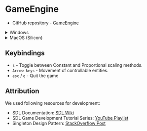 # GameEngine

- GitHub repository - [GameEngine](https://github.ncsu.edu/yrajapa/GameEngine)

<details>
  <summary>Windows</summary>

## Requirements

1. Visual Studio Community 2022
2. SDL2 (included)

## How to Run

### Option 1: Run within Visual Studio

1. Open the solution (`GameEngine.sln`) in Visual Studio Community 2022.
2. In the run configurations dropdown:
   - Select **'RunEngine'** to run the game engine.
   - Select **'RunGame'** to run the game.
3. Click the **'Local Windows Debugger'** button to run the selected configuration within Visual Studio.

### Option 2: Run Manually

1. Right-click on the 'GameEngine' solution inside the Solution Explorer in Visual Studio.
2. Select **'Rebuild Solution'**.
3. To run the game:
   - Navigate to `GameEngine/x64/RunGame`.
   - Double-click the **Game.exe** file.
4. To run the game engine:
   - Navigate to `GameEngine/x64/RunEngine`.
   - Double-click the **GameEngine.exe** file.

**Note:**  
Ensure that the `SDL2.dll` file is present in the directories where the `.exe` files are located. This file is already included; do not remove it.

</details>

<details>
  <summary>MacOS (Silicon)</summary>

## Requirements
- Install SDL2: `brew install sdl2`
- Install CMake: `brew install cmake`
   
## Building and running
- Note: Pre-built binary can be found at `./build/GameEngine` (running this still requires SDL2 to be installed)
- To compile and run the game: `cmake -S . -B build && cmake --build build && ./build/GameEngine`
- In `CMakeLists.txt`, if `GameEngine/main.cpp` is included as an executable inside `add_executable()`, then the game engine itself will be executed
- If you wish to run the actual game, include `Game/main.cpp` instead of `GameEngine/main.cpp`

</details>

## Keybindings

- `s` - Toggle between Constant and Proportional scaling methods.
- `Arrow keys` - Movement of controllable entities.
- `esc` / `q` - Quit the game

## Attribution

We used following resources for development:

- SDL Documentation: [SDL Wiki](https://wiki.libsdl.org/SDL2/FrontPage)
- SDL Game Development Tutorial Series: [YouTube Playlist](https://www.youtube.com/watch?v=FxCC9Ces1Yg&list=PLSPw4ASQYyymu3PfG9gxywSPghnSMiOAW&index=2)
- Singleton Design Pattern: [StackOverflow Post](https://stackoverflow.com/questions/1008019/how-do-you-implement-the-singleton-design-pattern)

